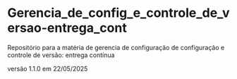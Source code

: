 # Gerencia_de_config_e_controle_de_versao-entrega_cont
Repositório para a matéria de gerencia de configuração de configuração e controle de versão: entrega contínua

versão 1.1.0 em 22/05/2025
